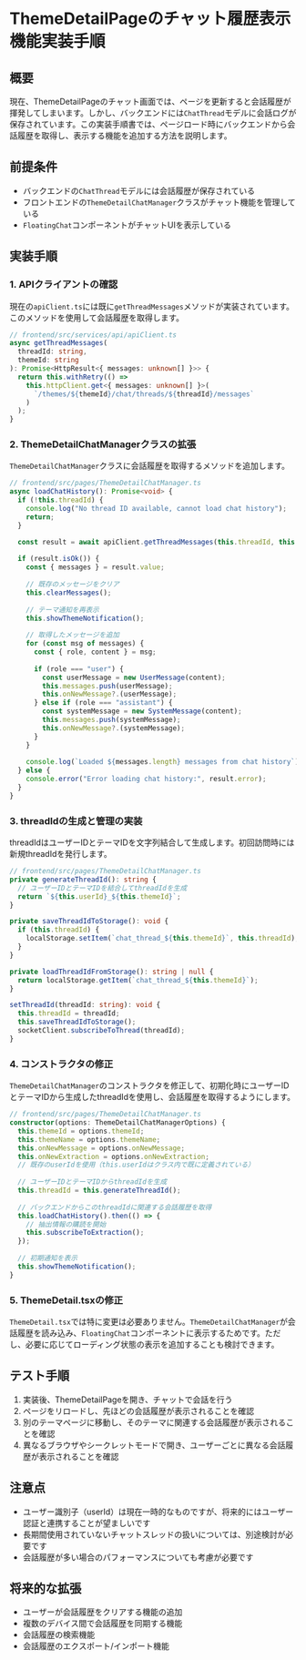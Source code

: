 # ThemeDetailPageのチャット履歴表示機能実装手順

## 概要

現在、ThemeDetailPageのチャット画面では、ページを更新すると会話履歴が揮発してしまいます。しかし、バックエンドには`ChatThread`モデルに会話ログが保存されています。この実装手順書では、ページロード時にバックエンドから会話履歴を取得し、表示する機能を追加する方法を説明します。

## 前提条件

- バックエンドの`ChatThread`モデルには会話履歴が保存されている
- フロントエンドの`ThemeDetailChatManager`クラスがチャット機能を管理している
- `FloatingChat`コンポーネントがチャットUIを表示している

## 実装手順

### 1. APIクライアントの確認

現在の`apiClient.ts`には既に`getThreadMessages`メソッドが実装されています。このメソッドを使用して会話履歴を取得します。

```typescript
// frontend/src/services/api/apiClient.ts
async getThreadMessages(
  threadId: string,
  themeId: string
): Promise<HttpResult<{ messages: unknown[] }>> {
  return this.withRetry(() =>
    this.httpClient.get<{ messages: unknown[] }>(
      `/themes/${themeId}/chat/threads/${threadId}/messages`
    )
  );
}
```

### 2. ThemeDetailChatManagerクラスの拡張

`ThemeDetailChatManager`クラスに会話履歴を取得するメソッドを追加します。

```typescript
// frontend/src/pages/ThemeDetailChatManager.ts
async loadChatHistory(): Promise<void> {
  if (!this.threadId) {
    console.log("No thread ID available, cannot load chat history");
    return;
  }

  const result = await apiClient.getThreadMessages(this.threadId, this.themeId);
  
  if (result.isOk()) {
    const { messages } = result.value;
    
    // 既存のメッセージをクリア
    this.clearMessages();
    
    // テーマ通知を再表示
    this.showThemeNotification();
    
    // 取得したメッセージを追加
    for (const msg of messages) {
      const { role, content } = msg;
      
      if (role === "user") {
        const userMessage = new UserMessage(content);
        this.messages.push(userMessage);
        this.onNewMessage?.(userMessage);
      } else if (role === "assistant") {
        const systemMessage = new SystemMessage(content);
        this.messages.push(systemMessage);
        this.onNewMessage?.(systemMessage);
      }
    }
    
    console.log(`Loaded ${messages.length} messages from chat history`);
  } else {
    console.error("Error loading chat history:", result.error);
  }
}
```

### 3. threadIdの生成と管理の実装

threadIdはユーザーIDとテーマIDを文字列結合して生成します。初回訪問時には新規threadIdを発行します。

```typescript
// frontend/src/pages/ThemeDetailChatManager.ts
private generateThreadId(): string {
  // ユーザーIDとテーマIDを結合してthreadIdを生成
  return `${this.userId}_${this.themeId}`;
}

private saveThreadIdToStorage(): void {
  if (this.threadId) {
    localStorage.setItem(`chat_thread_${this.themeId}`, this.threadId);
  }
}

private loadThreadIdFromStorage(): string | null {
  return localStorage.getItem(`chat_thread_${this.themeId}`);
}

setThreadId(threadId: string): void {
  this.threadId = threadId;
  this.saveThreadIdToStorage();
  socketClient.subscribeToThread(threadId);
}
```

### 4. コンストラクタの修正

`ThemeDetailChatManager`のコンストラクタを修正して、初期化時にユーザーIDとテーマIDから生成したthreadIdを使用し、会話履歴を取得するようにします。

```typescript
// frontend/src/pages/ThemeDetailChatManager.ts
constructor(options: ThemeDetailChatManagerOptions) {
  this.themeId = options.themeId;
  this.themeName = options.themeName;
  this.onNewMessage = options.onNewMessage;
  this.onNewExtraction = options.onNewExtraction;
  // 既存のuserIdを使用（this.userIdはクラス内で既に定義されている）
  
  // ユーザーIDとテーマIDからthreadIdを生成
  this.threadId = this.generateThreadId();
  
  // バックエンドからこのthreadIdに関連する会話履歴を取得
  this.loadChatHistory().then(() => {
    // 抽出情報の購読を開始
    this.subscribeToExtraction();
  });
  
  // 初期通知を表示
  this.showThemeNotification();
}
```

### 5. ThemeDetail.tsxの修正

`ThemeDetail.tsx`では特に変更は必要ありません。`ThemeDetailChatManager`が会話履歴を読み込み、`FloatingChat`コンポーネントに表示するためです。ただし、必要に応じてローディング状態の表示を追加することも検討できます。

## テスト手順

1. 実装後、ThemeDetailPageを開き、チャットで会話を行う
2. ページをリロードし、先ほどの会話履歴が表示されることを確認
3. 別のテーマページに移動し、そのテーマに関連する会話履歴が表示されることを確認
4. 異なるブラウザやシークレットモードで開き、ユーザーごとに異なる会話履歴が表示されることを確認

## 注意点

- ユーザー識別子（userId）は現在一時的なものですが、将来的にはユーザー認証と連携することが望ましいです
- 長期間使用されていないチャットスレッドの扱いについては、別途検討が必要です
- 会話履歴が多い場合のパフォーマンスについても考慮が必要です

## 将来的な拡張

- ユーザーが会話履歴をクリアする機能の追加
- 複数のデバイス間で会話履歴を同期する機能
- 会話履歴の検索機能
- 会話履歴のエクスポート/インポート機能
